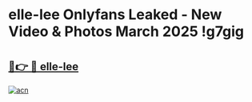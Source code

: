 # elle-lee Onlyfans Leaked - New Video & Photos March 2025 !g7gig

# <h2><a href="https://momobc.iuczelnia.edu.pl?title=elle-lee&ref=g7gig">🔗👉 🔴 elle-lee</a></h2>

[![acn](https://github.com/user-attachments/assets/0f9c940e-d8b0-45ae-aac7-cd30a18b3e1c)](https://momobc.iuczelnia.edu.pl?title=elle-lee&ref=g7gig)

